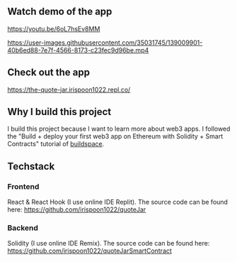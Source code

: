 ## Watch demo of the app
https://youtu.be/6oL7hsEv8MM

https://user-images.githubusercontent.com/35031745/139009901-40b6ed88-7e7f-4566-8173-c23fec9d96be.mp4


## Check out the app
https://the-quote-jar.irispoon1022.repl.co/

## Why I build this project
I build this project because I want to learn more about web3 apps. I followed the "Build + deploy your first web3 app on Ethereum with Solidity + Smart Contracts" tutorial of [buildspace](https://buildspace.so/).

## Techstack
### Frontend
React & React Hook (I use online IDE Replit). The source code can be found here: https://github.com/irispoon1022/quoteJar
### Backend
Solidity (I use online IDE Remix). The source code can be found here: https://github.com/irispoon1022/quoteJarSmartContract
